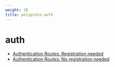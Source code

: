 ```yaml
---
weight: 20
title: polyproto-auth
---
```


# auth

- [Authentication Routes: Registration needed](./Routes:%20Registration%20needed.md)
- [Authentication Routes: No registration needed](./Routes:%20No%20registration%20needed.md)
